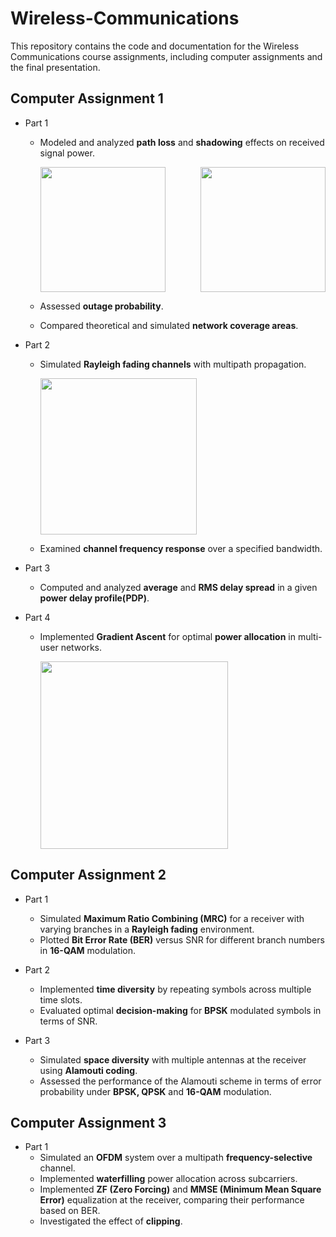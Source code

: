 # Wireless-Communications
This repository contains the code and documentation for the Wireless Communications course assignments, including computer assignments and the final presentation.

## Computer Assignment 1
- Part 1
  - Modeled and analyzed **path loss** and **shadowing** effects on received signal power.
    
    <div style="display: flex; justify-content: space-between;">
      <img src="https://github.com/user-attachments/assets/5896f6c8-b802-44c1-a38b-c945dc9a6b39" height="200">
      <img src="https://github.com/user-attachments/assets/8a64ca88-2d63-4d83-8c86-c59d330b8507" height="200">
    </div>
  - Assessed **outage probability**.
  - Compared theoretical and simulated **network coverage areas**.

- Part 2
  - Simulated **Rayleigh fading channels** with multipath propagation.
    
    <img src="https://github.com/user-attachments/assets/8fe62940-ac01-439e-8fef-56715ebb940b" height="250">
  - Examined **channel frequency response** over a specified bandwidth.

- Part 3
  - Computed and analyzed **average** and **RMS delay spread** in a given **power delay profile(PDP)**.

- Part 4
  - Implemented **Gradient Ascent** for optimal **power allocation** in multi-user networks.
    
    <img src="https://github.com/user-attachments/assets/87254ccc-3ef4-4836-a53e-b18c8b437350" height="300">

## Computer Assignment 2

- Part 1
  - Simulated **Maximum Ratio Combining (MRC)** for a receiver with varying branches in a **Rayleigh fading** environment.
  - Plotted **Bit Error Rate (BER)** versus SNR for different branch numbers in **16-QAM** modulation.

- Part 2
  - Implemented **time diversity** by repeating symbols across multiple time slots.
  - Evaluated optimal **decision-making** for **BPSK** modulated symbols in terms of SNR.

- Part 3
  - Simulated **space diversity** with multiple antennas at the receiver using **Alamouti coding**.
  - Assessed the performance of the Alamouti scheme in terms of error probability under **BPSK, QPSK** and **16-QAM** modulation.


## Computer Assignment 3

- Part 1
  - Simulated an **OFDM** system over a multipath **frequency-selective** channel.
  - Implemented **waterfilling** power allocation across subcarriers.
  - Implemented **ZF (Zero Forcing)** and **MMSE (Minimum Mean Square Error)** equalization at the receiver, comparing their performance based on BER.
  - Investigated the effect of **clipping**.
